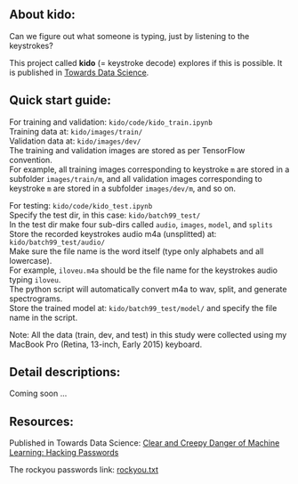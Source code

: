 About kido:
-----------
Can we figure out what someone is typing, just by listening to the keystrokes?

This project called **kido** (= keystroke decode) explores if this is possible.
It is published in [Towards Data Science](https://towardsdatascience.com/clear-and-creepy-danger-of-machine-learning-hacking-passwords-a01a7d6076d5).


Quick start guide:
------------------
For training and validation: `kido/code/kido_train.ipynb`   
Training data at: `kido/images/train/`  
Validation data at: `kido/images/dev/`  
The training and validation images are stored as per TensorFlow convention.  
For example, all training images corresponding to keystroke `m` are stored in a subfolder `images/train/m`, 
and all validation images corresponding to keystroke `m` are stored in a subfolder `images/dev/m`, and so on.

For testing:  `kido/code/kido_test.ipynb`  
Specify the test dir, in this case: `kido/batch99_test/`  
In the test dir make four sub-dirs called `audio`, `images`, `model`, and `splits`  
Store the recorded keystrokes audio m4a (unsplitted) at: `kido/batch99_test/audio/`  
Make sure the file name is the word itself (type only alphabets and all lowercase).  
For example, `iloveu.m4a` should be the file name for the keystrokes audio typing `iloveu`.  
The python script will automatically convert m4a to wav, split, and generate spectrograms.  
Store the trained model at: `kido/batch99_test/model/` and specify the file name in the script.

Note: All the data (train, dev, and test) in this study were collected using my MacBook Pro (Retina, 13-inch, Early 2015) keyboard.


Detail descriptions:
--------------------
Coming soon ...


Resources:
----------
Published in Towards Data Science: [Clear and Creepy Danger of Machine Learning: Hacking Passwords](https://towardsdatascience.com/clear-and-creepy-danger-of-machine-learning-hacking-passwords-a01a7d6076d5)

The rockyou passwords link: [rockyou.txt](https://www.kaggle.com/wjburns/common-password-list-rockyoutxt#rockyou.txt)
